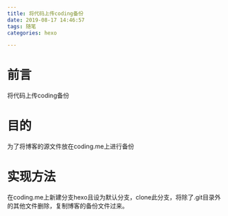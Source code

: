 ```yaml
---
title: 将代码上传coding备份
date: 2019-08-17 14:46:57
tags: 随笔
categories: hexo

---
```


# 前言

将代码上传coding备份

<!---more--->

# 目的

为了将博客的源文件放在coding.me上进行备份

# 实现方法

在coding.me上新建分支hexo且设为默认分支，clone此分支，将除了.git目录外的其他文件删除，复制博客的备份文件过来。